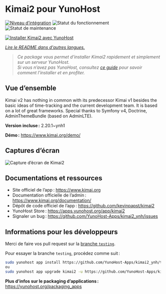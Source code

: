 <!--
Nota bene : ce README est automatiquement généré par <https://github.com/YunoHost/apps/tree/master/tools/readme_generator>
Il NE doit PAS être modifié à la main.
-->

# Kimai2 pour YunoHost

[![Niveau d’intégration](https://dash.yunohost.org/integration/kimai2.svg)](https://ci-apps.yunohost.org/ci/apps/kimai2/) ![Statut du fonctionnement](https://ci-apps.yunohost.org/ci/badges/kimai2.status.svg) ![Statut de maintenance](https://ci-apps.yunohost.org/ci/badges/kimai2.maintain.svg)

[![Installer Kimai2 avec YunoHost](https://install-app.yunohost.org/install-with-yunohost.svg)](https://install-app.yunohost.org/?app=kimai2)

*[Lire le README dans d'autres langues.](./ALL_README.md)*

> *Ce package vous permet d’installer Kimai2 rapidement et simplement sur un serveur YunoHost.*  
> *Si vous n’avez pas YunoHost, consultez [ce guide](https://yunohost.org/install) pour savoir comment l’installer et en profiter.*

## Vue d’ensemble

Kimai v2 has nothing in common with its predecessor Kimai v1 besides the basic ideas of time-tracking and the current development team. It is based on a lot of great frameworks. Special thanks to Symfony v4, Doctrine, AdminThemeBundle (based on AdminLTE).


**Version incluse :** 2.20.1~ynh1

**Démo :** <https://www.kimai.org/demo/>

## Captures d’écran

![Capture d’écran de Kimai2](./doc/screenshots/screenshot1.png)

## Documentations et ressources

- Site officiel de l’app : <https://www.kimai.org>
- Documentation officielle de l’admin : <https://www.kimai.org/documentation/>
- Dépôt de code officiel de l’app : <https://github.com/kevinpapst/kimai2>
- YunoHost Store : <https://apps.yunohost.org/app/kimai2>
- Signaler un bug : <https://github.com/YunoHost-Apps/kimai2_ynh/issues>

## Informations pour les développeurs

Merci de faire vos pull request sur la [branche `testing`](https://github.com/YunoHost-Apps/kimai2_ynh/tree/testing).

Pour essayer la branche `testing`, procédez comme suit :

```bash
sudo yunohost app install https://github.com/YunoHost-Apps/kimai2_ynh/tree/testing --debug
ou
sudo yunohost app upgrade kimai2 -u https://github.com/YunoHost-Apps/kimai2_ynh/tree/testing --debug
```

**Plus d’infos sur le packaging d’applications :** <https://yunohost.org/packaging_apps>
